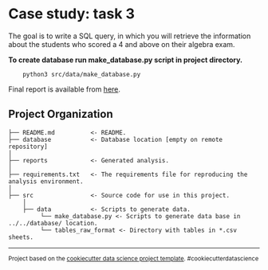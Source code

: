 Case study: task 3
==============================

The goal is to write a SQL query, in which you will retrieve the information about the students who scored a 4 and above on their algebra exam.

**To create database run make_database.py script in project directory.**

        python3 src/data/make_database.py

Final report is available from [here](reports/Final_report.md).

Project Organization
------------

    ├── README.md          <- README.
    ├── database           <- Database location [empty on remote repository]
    │
    ├── reports            <- Generated analysis.
    │
    ├── requirements.txt   <- The requirements file for reproducing the analysis environment.
    │
    ├── src                <- Source code for use in this project.
        │
        ├── data           <- Scripts to generate data.
             └── make_database.py <- Scripts to generate data base in ../../database/ location.
             └── tables_raw_format <- Directory with tables in *.csv sheets.


--------

<p><small>Project based on the <a target="_blank" href="https://drivendata.github.io/cookiecutter-data-science/">cookiecutter data science project template</a>. #cookiecutterdatascience</small></p>

